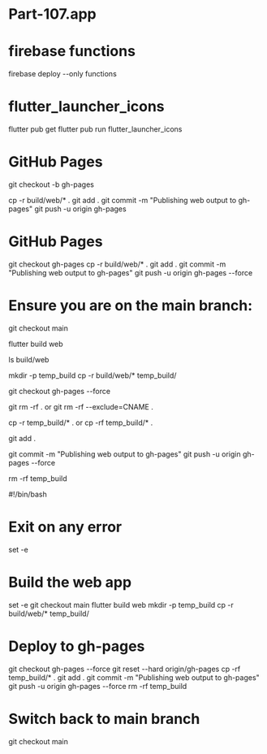 # Part-107.app

# firebase functions
firebase deploy --only functions

# flutter_launcher_icons
flutter pub get
flutter pub run flutter_launcher_icons

# GitHub Pages
git checkout -b gh-pages

cp -r build/web/* .
git add .
git commit -m "Publishing web output to gh-pages"
git push -u origin gh-pages

# GitHub Pages
git checkout gh-pages
cp -r build/web/* .
git add .
git commit -m "Publishing web output to gh-pages"
git push -u origin gh-pages --force


# Ensure you are on the main branch:


git checkout main

flutter build web

ls build/web

mkdir -p temp_build
cp -r build/web/* temp_build/

git checkout gh-pages --force

git rm -rf .
    or
git rm -rf --exclude=CNAME .



cp -r temp_build/* .
    or
cp -rf temp_build/* .

git add .

git commit -m "Publishing web output to gh-pages"
git push -u origin gh-pages --force

rm -rf temp_build


#!/bin/bash

# Exit on any error
set -e

# Build the web app
set -e
git checkout main
flutter build web
mkdir -p temp_build
cp -r build/web/* temp_build/

# Deploy to gh-pages
git checkout gh-pages --force
git reset --hard origin/gh-pages
cp -rf temp_build/* .
git add .
git commit -m "Publishing web output to gh-pages"
git push -u origin gh-pages --force
rm -rf temp_build

# Switch back to main branch
git checkout main
